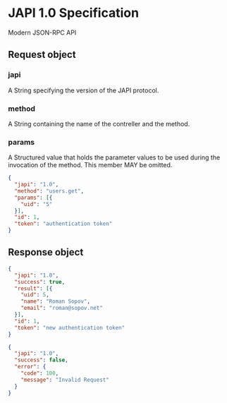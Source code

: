 # JAPI 1.0 Specification

Modern JSON-RPC API

## Request object

### japi

A String specifying the version of the JAPI protocol.

### method

A String containing the name of the contreller and the method.

### params

A Structured value that holds the parameter values to be used during the invocation of the method. This member MAY be omitted.

```json
{
  "japi": "1.0",
  "method": "users.get",
  "params": [{
    "uid": "5"
  }],
  "id": 1,
  "token": "authentication token"
}
```

## Response object

```json
{
  "japi": "1.0",
  "success": true,
  "result": [{
    "uid": 5,
    "name": "Roman Sopov",
    "email": "roman@sopov.net"
  }],
  "id": 1,
  "token": "new authentication token"
}
```

```json
{
  "japi": "1.0",
  "success": false,
  "error": {
    "code": 100,
    "message": "Invalid Request"
  }
}
```
